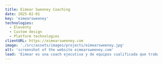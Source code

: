 ```yaml
---
title: Eimear Sweeney Coaching
date: 2025-02-01
key: 'eimearsweeney'
technologies:
  - Eleventy
  - Custom design
  - Platform technologies
clientURL: https://eimearsweeney.com
image: './src/assets/images/projects/eimearsweeney.jpg'
alt: 'screenshot of the website eimearsweeney.com'
lead: 'Eimear es una coach ejecutiva y de equipos cualificada que trabaja en Big Tech. Es Wellness Manager en Google y también dirige su propio negocio de coaching, que promueve este sitio web. La web aspira a reflejar su naturaleza cálida y acogedora, el componente big tech se enfatiza de manera divertida con elementos tipográficos y pixelados.'
---
```


